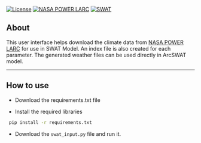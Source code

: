 [![License](https://img.shields.io/badge/License-MIT-yellow.svg)](https://opensource.org/licenses/MIT)
[![NASA POWER LARC](https://img.shields.io/badge/NASA_POWER_LARC-blue)](https://power.larc.nasa.gov/data-access-viewer/)
[![SWAT](https://img.shields.io/badge/SWAT-gray)](https://swat.tamu.edu/)

## About
This user interface helps download the climate data from [NASA POWER LARC](https://power.larc.nasa.gov/data-access-viewer/) for use in SWAT Model. 
An index file is also created for each parameter. The generated weather files can be used directly in ArcSWAT model. 

---
## How to use
- Download the requirements.txt file

- Install the required libraries

```bash
 pip install -r requirements.txt
```

- Download the `swat_input.py` file and run it.

